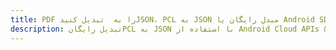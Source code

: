 ---title: PDF را به  تبدیل کنیدJSON، PCL به JSON مبدل رایگان یا Android SDKdescription: تبدیل رایگانPCL به JSON با استفاده از Android Cloud APIs & SDK همچنین اسناد PDF را در Cloud ایجاد، ویرایش و رندر کنید.---